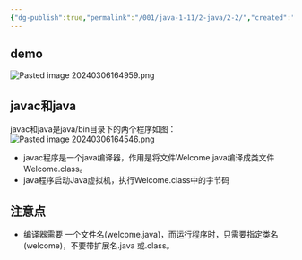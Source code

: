 ```yaml
---
{"dg-publish":true,"permalink":"/001/java-1-11/2-java/2-2/","created":"2024-03-06T16:43:49.550+08:00","updated":"2024-06-01T10:29:58.015+08:00"}
---
```


## demo

![Pasted image 20240306164959.png](/img/user/$/$Sys999%20Attachment/Pasted%20image%2020240306164959.png)
## javac和java

javac和java是java/bin目录下的两个程序如图：
![Pasted image 20240306164546.png](/img/user/$/$Sys999%20Attachment/Pasted%20image%2020240306164546.png)

- javac程序是一个java编译器，作用是将文件Welcome.java编译成类文件Welcome.class。
- java程序启动Java虚拟机，执行Welcome.class中的字节码

## 注意点

- 编译器需要 一个文件名(welcome.java)，而运行程序时，只需要指定类名(welcome)，不要带扩展名.java 或.class。